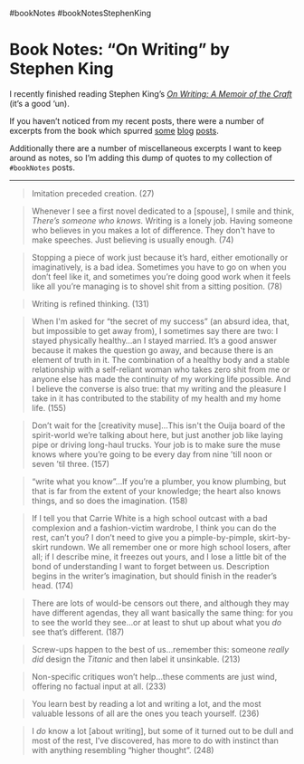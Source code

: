 #bookNotes #bookNotesStephenKing

# Book Notes: “On Writing” by Stephen King

I recently finished reading Stephen King’s [_On Writing: A Memoir of the Craft_](https://bookshop.org/books/on-writing-a-memoir-of-the-craft-9781982159375/9781982159375) (it’s a good ‘un).

If you haven’t noticed from my recent posts, there were a number of excerpts from the book which spurred [some](/2022/finding-stuff-to-write-about/) [blog](/2022/my-office-space/) [posts](/2022/there-is-no-bar-but-having-one-is-good-too/).

Additionally there are a number of miscellaneous excerpts I want to keep around as notes, so I’m adding this dump of quotes to my collection of `#bookNotes` posts.

---

> Imitation preceded creation. (27)

> Whenever I see a first novel dedicated to a [spouse], I smile and think, _There’s someone who knows._ Writing is a lonely job. Having someone who believes in you makes a lot of difference. They don't have to make speeches. Just believing is usually enough. (74)

> Stopping a piece of work just because it’s hard, either emotionally or imaginatively, is a bad idea. Sometimes you have to go on when you don’t feel like it, and sometimes you’re doing good work when it feels like all you’re managing is to shovel shit from a sitting position. (78)

> Writing is refined thinking. (131)

> When I'm asked for “the secret of my success” (an absurd idea, that, but impossible to get away from), I sometimes say there are two: I stayed physically healthy…an I stayed married. It’s a good answer because it makes the question go away, and because there is an element of truth in it. The combination of a healthy body and a stable relationship with a self-reliant woman who takes zero shit from me or anyone else has made the continuity of my working life possible. And I believe the converse is also true: that my writing and the pleasure I take in it has contributed to the stability of my health and my home life. (155)

> Don’t wait for the [creativity muse]…This isn't the Ouija board of the spirit-world we’re talking about here, but just another job like laying pipe or driving long-haul trucks. Your job is to make sure the muse knows where you’re going to be every day from nine ’till noon or seven ’til three. (157)

> “write what you know”…If you’re a plumber, you know plumbing, but that is far from the extent of your knowledge; the heart also knows things, and so does the imagination. (158)

> If I tell you that Carrie White is a high school outcast with a bad complexion and a fashion-victim wardrobe, I think you can do the rest, can’t you? I don’t need to give you a pimple-by-pimple, skirt-by-skirt rundown. We all remember one or more high school losers, after all; if I describe mine, it freezes out yours, and I lose a little bit of the bond of understanding I want to forget between us. Description begins in the writer’s imagination, but should finish in the reader’s head. (174)

> There are lots of would-be censors out there, and although they may have different agendas, they all want basically the same thing: for you to see the world they see…or at least to shut up about what you _do_ see that’s different. (187)

> Screw-ups happen to the best of us…remember this: someone _really did_ design the _Titanic_ and then label it unsinkable. (213)

> Non-specific critiques won’t help…these comments are just wind, offering no factual input at all. (233)

> You learn best by reading a lot and writing a lot, and the most valuable lessons of all are the ones you teach yourself. (236)

> I _do_ know a lot [about writing], but some of it turned out to be dull and most of the rest, I’ve discovered, has more to do with instinct than with anything resembling “higher thought”. (248)